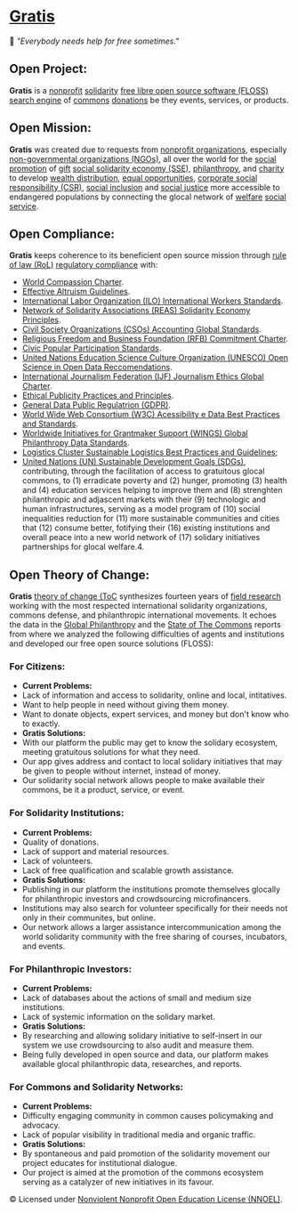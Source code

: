 # [Gratis](https://operarioribeiro.github.com/Gratis)

🎁 _"Everybody needs help for free sometimes."_

## Open Project: 

**Gratis** is a [nonprofit](https://en.wikipedia.org/wiki/Nonprofit_organization) [solidarity](https://en.wikipedia.org/wiki/Solidarity) [free libre open source software (FLOSS)](https://en.wikipedia.org/wiki/Free_and_open-source_software) [search engine](https://en.wikipedia.org/wiki/Search_engine) 
of [commons](https://en.wikipedia.org/wiki/Commons) [donations](https://en.wikipedia.org/wiki/Donation) be they events, services, or products.

## Open Mission:

**Gratis** was created due to requests from [nonprofit organizations](https://en.wikipedia.org/wiki/Nonprofit_organization), especially [non-governmental organizations (NGOs)](https://en.wikipedia.org/wiki/Non-governmental_organization), all over the world for the [social promotion](https://en.wikipedia.org/wiki/Social_marketing) of [gift](https://en.wikipedia.org/wiki/Gift_economy) [social solidarity economy (SSE)](https://en.wikipedia.org/wiki/Solidarity_economy), [philanthropy](https://en.wikipedia.org/wiki/Philanthropy), and [charity](https://en.wikipedia.org/wiki/Charity_(practice)) to develop 
[wealth distribution](https://en.wikipedia.org/wiki/Distribution_of_wealth), [equal opportunities](https://en.wikipedia.org/wiki/Equal_opportunity), [corporate social responsibility (CSR)](https://en.wikipedia.org/wiki/Corporate_social_responsibility), [social inclusion](https://en.wikipedia.org/wiki/Social_exclusion#Social_inclusion) and [social justice](https://en.wikipedia.org/wiki/Social_justice) more accessible to endangered populations by connecting the glocal network of [welfare](https://en.wikipedia.org/wiki/Welfare) [social service](https://en.wikipedia.org/wiki/Social_services).

## Open Compliance: 

**Gratis** keeps coherence to its beneficient open source mission through [rule of law (RoL)](https://en.wikipedia.org/wiki/Rule_of_law) [regulatory compliance](https://en.wikipedia.org/wiki/Regulatory_compliance) with:

- [World Compassion Charter](https://charterforcompassion.org/charter).
- [Effective Altruism Guidelines](https://forum.effectivealtruism.org/posts/cN9Zu7dowefAfmNnH/the-effective-altruism-handbook).
- [International Labor Organization (ILO) International Workers Standards](https://adb.org/sites/default/files/institutional-document/33480/files/cls-handbook.pdf).
- [Network of Solidarity Associations (REAS) Solidarity Economy Principles](https://economiasolidaria.org/carta-de-principios-de-la-economia-solidaria).
- [Civil Society Organizations (CSOs) Accounting Global Standards](https://csostandard.org/our-work/the-global-standard).
- [Religious Freedom and Business Foundation (RFB) Commitment Charter](https://religiousfreedomandbusiness.org/corporate-pledge).
- [Civic Popular Participation Standards](https://icscentre.org/wp-content/uploads/2018/04/Civic_Charter_-_The_Global_Framework_for_Peoples_Participation.pdf).
- [United Nations Education Science Culture Organization (UNESCO) Open Science in Open Data Reccomendations](https://unesco.org/en/natural-sciences/open-science).
- [International Journalism Federation (IJF) Journalism Ethics Global Charter](https://ifj.org/who/rules-and-policy/global-charter-of-ethics-for-journalists.html).
- [Ethical Publicity Practices and Principles](https://iaethics.org/principlesandpractices).
- [General Data Public Regulatrion (GDPR)](https://en.wikipedia.org/wiki/General_Data_Protection_Regulation). 
- [World Wide Web Consortium (W3C) Acessibility e Data Best Practices and Standards](https://w3.org/TR/dwbp).
- [Worldwide Initiatives for Grantmaker Support (WINGS) Global Philanthropy Data Standards](https://wings.issuelab.org/resource/global-philanthropy-data-charter-2017-second-edition.html).
- [Logistics Cluster Sustainable Logistics Best Practices and Guidelines](https://dlca.logcluster.org/display/LOG/Green+Logistics);
- [United Nations (UN) Sustainable Development Goals (SDGs)](https://en.wikipedia.org/wiki/Sustainable_development_goals),
contributing, through the facilitation of access to gratuitous glocal commons, to (1) erradicate poverty and (2) hunger, promoting (3) health and (4) education services helping to improve them and (8) strenghten philanthropic and adjascent markets with their (9) technologic and human infrastructures, serving as a model program of (10) social inequalities reduction for (11) more sustainable communities and cities that (12) consume better, fotifying their (16) existing institutions and overall peace into a new world network of (17) solidary initiatives partnerships for glocal welfare.4. 

## Open Theory of Change:

**Gratis** [theory of change (ToC](https://en.wikipedia.org/wiki/Theory_of_change) synthesizes fourteen years of [field research](https://en.wikipedia.org/wiki/Field_research) working with the most respected international solidarity organizations, commons defense, and philanthropic international movements. It echoes the data in the [Global Philanthropy](https://wings.issuelab.org/resource/the-global-landscape-of-philanthropy.html) and the [State of The Commons](https://creativecommons.org/2022/04/05/2021-annual-report) reports from where we analyzed the following difficulties of agents and institutions and developed our free open source solutions (FLOSS):

### For Citizens: 

- **Current Problems:**
 - Lack of information and access to solidarity, online and local, intitatives.
 - Want to help people in need without giving them money.
 - Want to donate objects, expert services, and money but don't know who to exactly.
- **Gratis Solutions:**
 - With our platform the public may get to know the solidary ecosystem, meeting gratuitous solutions for what they need.
 - Our app gives address and contact to local solidary initiatives that may be given to people without internet, instead of money.
 - Our solidarity social network allows people to make available their commons, be it a product, service, or event.

### For Solidarity Institutions:

- **Current Problems:**
 - Quality of donations.
 - Lack of support and material resources.
 - Lack of volunteers.
 - Lack of free qualification and scalable growth assistance.
- **Gratis Solutions:**
 - Publishing in our platform the institutions promote themselves glocally for philanthropic investors and crowdsourcing microfinancers.
 - Institutions may also search for volunteer specifically for their needs not only in their communites, but online.
 - Our network allows a larger assistance intercommunication among the world solidarity community with the free sharing of courses, incubators, and events.

### For Philanthropic Investors:

- **Current Problems:**
 - Lack of databases about the actions of small and medium size institutions.
 - Lack of systemic information on the solidary market.
- **Gratis Solutions:**
 - By researching and allowing solidary initiative to self-insert in our system we use crowdsourcing to also audit and measure them.
 - Being fully developed in open source and data, our platform makes available glocal philanthropic data, researches, and reports.

### For Commons and Solidarity Networks:

- **Current Problems:**
 - Difficulty engaging community in common causes policymaking and advocacy.
 - Lack of popular visibility in traditional media and organic traffic.
- **Gratis Solutions:**
 - By spontaneous and paid promotion of the solidarity movement our project educates for institutional dialogue.
 - Our project is aimed at the promotion of the commons ecosystem serving as a catalyzer of new initiatives in its favour.

© Licensed under [Nonviolent Nonprofit Open Education License (NNOEL)](https://dx.doi.org/10.17504/protocols.io.bp2l6zkbzgqe/v1).
